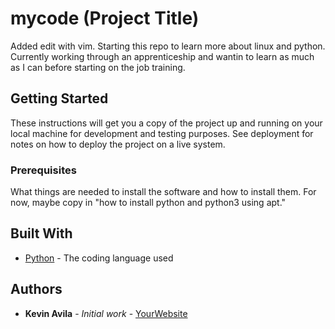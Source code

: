 # mycode (Project Title)
Added edit with vim.
Starting this repo to learn more about linux and python.
Currently working through an apprenticeship and wantin to learn as much as I can before starting on the job training.

## Getting Started

These instructions will get you a copy of the project up and running on your local machine
for development and testing purposes. See deployment for notes on how to deploy the project
on a live system.

### Prerequisites

What things are needed to install the software and how to install them. For now, maybe copy in
"how to install python and python3 using apt."

## Built With

* [Python](https://www.python.org/) - The coding language used

## Authors

* **Kevin Avila** - *Initial work* - [YourWebsite](https://example.com/)
